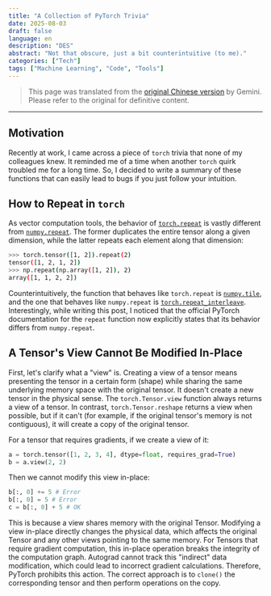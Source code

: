 ```yaml
---
title: "A Collection of PyTorch Trivia"
date: 2025-08-03
draft: false
language: en
description: "DES"
abstract: "Not that obscure, just a bit counterintuitive (to me)."
categories: ["Tech"]
tags: ["Machine Learning", "Code", "Tools"]
---
```


> This page was translated from the [original Chinese version](/zh-cn/posts/torch-hints) by Gemini. Please refer to the original for definitive content.

---

## Motivation
Recently at work, I came across a piece of `torch` trivia that none of my colleagues knew. It reminded me of a time when another `torch` quirk troubled me for a long time. So, I decided to write a summary of these functions that can easily lead to bugs if you just follow your intuition.

## How to Repeat in `torch`
As vector computation tools, the behavior of [`torch.repeat`](https://docs.pytorch.org/docs/stable/generated/torch.Tensor.repeat.html) is vastly different from [`numpy.repeat`](https://numpy.org/devdocs/reference/generated/numpy.repeat.html). The former duplicates the entire tensor along a given dimension, while the latter repeats each element along that dimension:
```bash
>>> torch.tensor([1, 2]).repeat(2)
tensor([1, 2, 1, 2])
>>> np.repeat(np.array([1, 2]), 2)
array([1, 1, 2, 2])
```

Counterintuitively, the function that behaves like `torch.repeat` is [`numpy.tile`](https://numpy.org/devdocs/reference/generated/numpy.tile.html), and the one that behaves like `numpy.repeat` is [`torch.repeat_interleave`](https://docs.pytorch.org/docs/stable/generated/torch.repeat_interleave.html). Interestingly, while writing this post, I noticed that the official PyTorch documentation for the `repeat` function now explicitly states that its behavior differs from `numpy.repeat`.

## A Tensor's View Cannot Be Modified In-Place

First, let's clarify what a "view" is. Creating a view of a tensor means presenting the tensor in a certain form (shape) while sharing the same underlying memory space with the original tensor. It doesn't create a new tensor in the physical sense. The `torch.Tensor.view` function always returns a view of a tensor. In contrast, `torch.Tensor.reshape` returns a view when possible, but if it can't (for example, if the original tensor's memory is not contiguous), it will create a copy of the original tensor.

For a tensor that requires gradients, if we create a view of it:

```python
a = torch.tensor([1, 2, 3, 4], dtype=float, requires_grad=True)
b = a.view(2, 2)
```

Then we cannot modify this view in-place:

```python
b[:, 0] += 5 # Error
b[:, 0] = 5 # Error
c = b[:, 0] + 5 # OK
```

This is because a view shares memory with the original Tensor. Modifying a view in-place directly changes the physical data, which affects the original Tensor and any other views pointing to the same memory. For Tensors that require gradient computation, this in-place operation breaks the integrity of the computation graph. Autograd cannot track this "indirect" data modification, which could lead to incorrect gradient calculations. Therefore, PyTorch prohibits this action. The correct approach is to `clone()` the corresponding tensor and then perform operations on the copy.